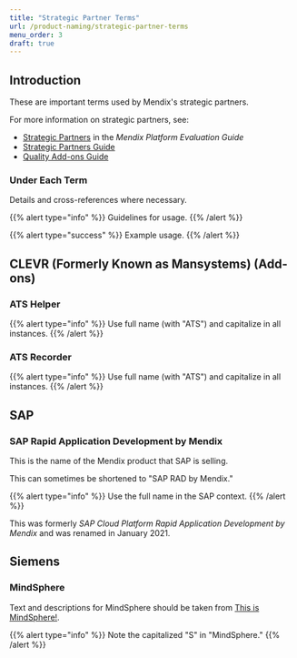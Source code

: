 ```yaml
---
title: "Strategic Partner Terms"
url: /product-naming/strategic-partner-terms
menu_order: 3
draft: true
---
```


## Introduction

These are important terms used by Mendix's strategic partners.

For more information on strategic partners, see:

* [Strategic Partners](https://www.mendix.com/evaluation-guide/strategic-partners/) in the *Mendix Platform Evaluation Guide*
* [Strategic Partners Guide](/partners/)
* [Quality Add-ons Guide](/addons/)

### Under Each Term

Details and cross-references where necessary.

{{% alert type="info" %}}
Guidelines for usage.
{{% /alert %}}

{{% alert type="success" %}}
Example usage.
{{% /alert %}}

## CLEVR (Formerly Known as Mansystems) (Add-ons)

### ATS Helper

{{% alert type="info" %}}
Use full name (with "ATS") and capitalize in all instances.
{{% /alert %}}

### ATS Recorder

{{% alert type="info" %}}
Use full name (with "ATS") and capitalize in all instances.
{{% /alert %}}

## SAP

### SAP Rapid Application Development by Mendix

This is the name of the Mendix product that SAP is selling.

This can sometimes be shortened to "SAP RAD by Mendix."

{{% alert type="info" %}}
Use the full name in the SAP context.
{{% /alert %}}

This was formerly *SAP Cloud Platform Rapid Application Development by Mendix* and was renamed in January 2021.

## Siemens

### MindSphere

Text and descriptions for MindSphere should be taken from [This is MindSphere!](https://siemens.com/mindsphere).

{{% alert type="info" %}}
Note the capitalized "S" in "MindSphere."
{{% /alert %}}

